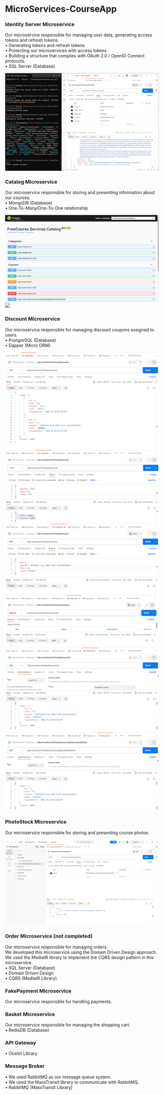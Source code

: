 # MicroServices-CourseApp

### Identity Server Microservice
Our microservice responsible for managing user data, generating access tokens and refresh tokens.<br>
• Generating tokens and refresh tokens<br>
• Protecting our microservices with access tokens<br>
• Building a structure that complies with OAuth 2.0 / OpenID Connect protocols.<br>
• SQL Server (Database)<br>

<img src="./docs/identity-token-postman.png">

### Catalog Microservice
Our microservice responsible for storing and presenting information about our courses.
<br>
• MongoDB (Database) <br>
• One-To-Many/One-To-One relationship<br>

<img src="./docs/catalog-swagger.png">
<img src="./docs/catalogapi-test.gif">



### Discount Microservice
Our microservice responsible for managing discount coupons assigned to users.<br>
• PostgreSQL (Database)<br>
• Dapper (Micro ORM)<br>

<img src="./docs/discount/ss1.png">
<img src="./docs/discount/ss2.png">
<img src="./docs/discount/ss3.png">
<img src="./docs/discount/ss4.png">
<img src="./docs/discount/ss5.png">
<img src="./docs/discount/ss6.png">

### PhotoStock Microservice
Our microservice responsible for storing and presenting course photos.<br>

<img src="./docs/save-photo-with-token.png">

### Order Microservice (not completed)
Our microservice responsible for managing orders.<br>
We developed this microservice using the Domain Driven Design approach.<br>
We used the MediatR library to implement the CQRS design pattern in this microservice.<br>
• SQL Server (Database)<br>
• Domain Driven Design<br>
• CQRS (MediatR Library)<br>

### FakePayment Microservice
Our microservice responsible for handling payments.<br>

### Basket Microservice
Our microservice responsible for managing the shopping cart.<br>
• RedisDB (Database)

### API Gateway
• Ocelot Library<br>

### Message Broker
• We used RabbitMQ as our message queue system.<br>
• We used the MassTransit library to communicate with RabbitMQ.<br>
• RabbitMQ (MassTransit Library)<br>


